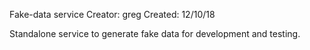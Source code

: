 Fake-data service
Creator: greg
Created: 12/10/18

Standalone service to generate fake data for development and testing.

